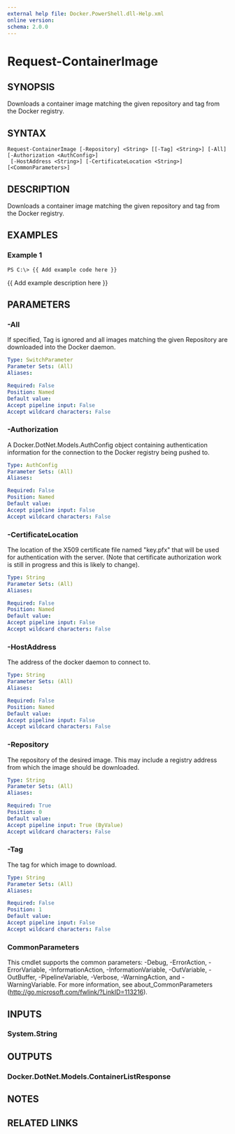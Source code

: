 ```yaml
---
external help file: Docker.PowerShell.dll-Help.xml
online version: 
schema: 2.0.0
---
```


# Request-ContainerImage
## SYNOPSIS
Downloads a container image matching the given repository and tag from the Docker registry.
## SYNTAX

```
Request-ContainerImage [-Repository] <String> [[-Tag] <String>] [-All] [-Authorization <AuthConfig>]
 [-HostAddress <String>] [-CertificateLocation <String>] [<CommonParameters>]
```

## DESCRIPTION
Downloads a container image matching the given repository and tag from the Docker registry.
## EXAMPLES

### Example 1
```
PS C:\> {{ Add example code here }}
```

{{ Add example description here }}
## PARAMETERS

### -All
If specified, Tag is ignored and all images matching the given Repository are downloaded into the Docker daemon.

```yaml
Type: SwitchParameter
Parameter Sets: (All)
Aliases: 

Required: False
Position: Named
Default value: 
Accept pipeline input: False
Accept wildcard characters: False
```

### -Authorization
A Docker.DotNet.Models.AuthConfig object containing authentication information for the connection to the Docker registry being pushed to.

```yaml
Type: AuthConfig
Parameter Sets: (All)
Aliases: 

Required: False
Position: Named
Default value: 
Accept pipeline input: False
Accept wildcard characters: False
```

### -CertificateLocation
The location of the X509 certificate file named "key.pfx" that will be used for authentication with the server.  (Note that certificate authorization work is still in progress and this is likely to change).

```yaml
Type: String
Parameter Sets: (All)
Aliases: 

Required: False
Position: Named
Default value: 
Accept pipeline input: False
Accept wildcard characters: False
```

### -HostAddress
The address of the docker daemon to connect to.

```yaml
Type: String
Parameter Sets: (All)
Aliases: 

Required: False
Position: Named
Default value: 
Accept pipeline input: False
Accept wildcard characters: False
```

### -Repository
The repository of the desired image.  This may include a registry address from which the image should be downloaded. 

```yaml
Type: String
Parameter Sets: (All)
Aliases: 

Required: True
Position: 0
Default value: 
Accept pipeline input: True (ByValue)
Accept wildcard characters: False
```

### -Tag
The tag for which image to download.

```yaml
Type: String
Parameter Sets: (All)
Aliases: 

Required: False
Position: 1
Default value: 
Accept pipeline input: False
Accept wildcard characters: False
```

### CommonParameters
This cmdlet supports the common parameters: -Debug, -ErrorAction, -ErrorVariable, -InformationAction, -InformationVariable, -OutVariable, -OutBuffer, -PipelineVariable, -Verbose, -WarningAction, and -WarningVariable. For more information, see about_CommonParameters (http://go.microsoft.com/fwlink/?LinkID=113216).
## INPUTS

### System.String

## OUTPUTS

### Docker.DotNet.Models.ContainerListResponse

## NOTES

## RELATED LINKS


